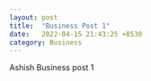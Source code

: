 ```yaml
---
layout: post
title:  "Business Post 1"
date:   2022-04-15 21:43:25 +0530
category: Business
---
```

Ashish Business post 1
